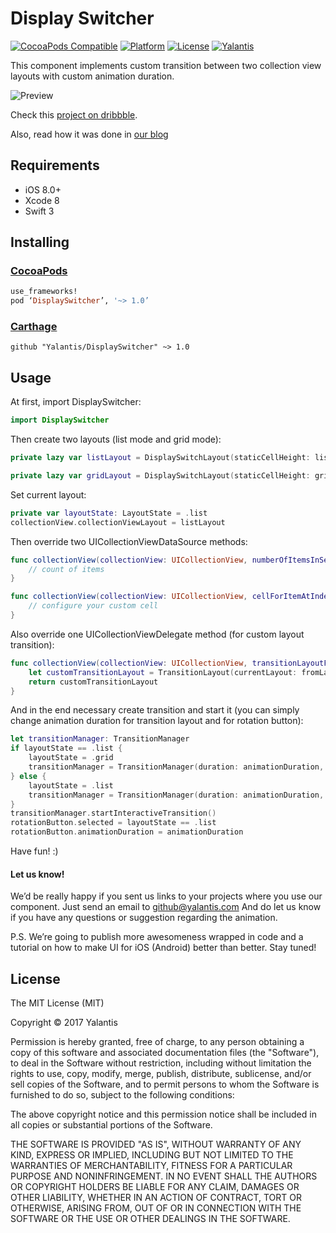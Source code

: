 # Display Switcher

[![CocoaPods Compatible](https://img.shields.io/cocoapods/v/DisplaySwitcher.svg)](https://img.shields.io/cocoapods/v/DisplaySwitcher.svg)
[![Platform](http://img.shields.io/badge/platform-iOS-blue.svg?style=flat)](http://cocoapods.org/?q=YALSideMenu) 
[![License](http://img.shields.io/badge/license-MIT-green.svg?style=flat)]() 
[![Yalantis](https://raw.githubusercontent.com/Yalantis/PullToRefresh/develop/PullToRefreshDemo/Resources/badge_dark.png)](https://yalantis.com/?utm_source=github)

This component implements custom transition between two collection view layouts with custom animation duration.

![Preview](https://github.com/Yalantis/DisplaySwitcher/blob/master/Assets/animation.gif)

Check this <a href="https://dribbble.com/shots/2276068-Contact-Display-Switch">project on dribbble</a>.

Also, read how it was done in [our blog](https://yalantis.com/blog/contact-display-switch-animation/)

## Requirements
- iOS 8.0+
- Xcode 8
- Swift 3

## Installing 

### [CocoaPods](https://cocoapods.org)

```ruby
use_frameworks!
pod ‘DisplaySwitcher’, '~> 1.0’
```

### [Carthage](https://github.com/Carthage/Carthage)

```
github "Yalantis/DisplaySwitcher" ~> 1.0
```

## Usage

At first, import DisplaySwitcher:

```swift
import DisplaySwitcher
```

Then create two layouts (list mode and grid mode):

```swift
private lazy var listLayout = DisplaySwitchLayout(staticCellHeight: listLayoutStaticCellHeight, nextLayoutStaticCellHeight: gridLayoutStaticCellHeight, layoutState: .list)

private lazy var gridLayout = DisplaySwitchLayout(staticCellHeight: gridLayoutStaticCellHeight, nextLayoutStaticCellHeight: listLayoutStaticCellHeight, layoutState: .grid)
```

Set current layout:

```swift
private var layoutState: LayoutState = .list
collectionView.collectionViewLayout = listLayout
```

Then override two UICollectionViewDataSource methods:

```swift
func collectionView(collectionView: UICollectionView, numberOfItemsInSection section: Int) -> Int {
    // count of items
}

func collectionView(collectionView: UICollectionView, cellForItemAtIndexPath indexPath: NSIndexPath) -> UICollectionViewCell {
    // configure your custom cell
}
```

Also override one UICollectionViewDelegate method (for custom layout transition):

```swift
func collectionView(collectionView: UICollectionView, transitionLayoutForOldLayout fromLayout: UICollectionViewLayout, newLayout toLayout: UICollectionViewLayout) -> UICollectionViewTransitionLayout {
    let customTransitionLayout = TransitionLayout(currentLayout: fromLayout, nextLayout: toLayout)
    return customTransitionLayout
}
```

And in the end necessary create transition and start it (you can simply change animation duration for transition layout and for rotation button):

```swift
let transitionManager: TransitionManager
if layoutState == .list {
    layoutState = .grid
    transitionManager = TransitionManager(duration: animationDuration, collectionView: collectionView!, destinationLayout: gridLayout, layoutState: layoutState)
} else {
    layoutState = .list
    transitionManager = TransitionManager(duration: animationDuration, collectionView: collectionView!, destinationLayout: listLayout, layoutState: layoutState)
}
transitionManager.startInteractiveTransition()
rotationButton.selected = layoutState == .list
rotationButton.animationDuration = animationDuration
```

Have fun! :)

#### Let us know!

We’d be really happy if you sent us links to your projects where you use our component. Just send an email to github@yalantis.com And do let us know if you have any questions or suggestion regarding the animation. 

P.S. We’re going to publish more awesomeness wrapped in code and a tutorial on how to make UI for iOS (Android) better than better. Stay tuned!

## License

The MIT License (MIT)

Copyright © 2017 Yalantis

Permission is hereby granted, free of charge, to any person obtaining a copy
of this software and associated documentation files (the "Software"), to deal
in the Software without restriction, including without limitation the rights
to use, copy, modify, merge, publish, distribute, sublicense, and/or sell
copies of the Software, and to permit persons to whom the Software is
furnished to do so, subject to the following conditions:

The above copyright notice and this permission notice shall be included in
all copies or substantial portions of the Software.

THE SOFTWARE IS PROVIDED "AS IS", WITHOUT WARRANTY OF ANY KIND, EXPRESS OR
IMPLIED, INCLUDING BUT NOT LIMITED TO THE WARRANTIES OF MERCHANTABILITY,
FITNESS FOR A PARTICULAR PURPOSE AND NONINFRINGEMENT. IN NO EVENT SHALL THE
AUTHORS OR COPYRIGHT HOLDERS BE LIABLE FOR ANY CLAIM, DAMAGES OR OTHER
LIABILITY, WHETHER IN AN ACTION OF CONTRACT, TORT OR OTHERWISE, ARISING FROM,
OUT OF OR IN CONNECTION WITH THE SOFTWARE OR THE USE OR OTHER DEALINGS IN
THE SOFTWARE.
